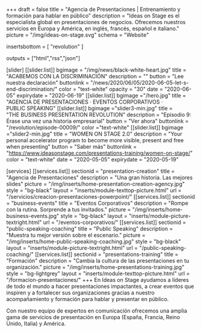 +++
draft 			= false
title 			= "Agencia de Presentaciones | Entrenamiento y formación para hablar en público"
description		= "Ideas on Stage es el especialista global en presentaciones de negocios. Ofrecemos nuestros servicios en Europa y América, en inglés, francés, español e italiano."
picture			= "/img/ideas-on-stage.svg"
schema			= "Website"

insertsbottom	= [ "revolution" ]

outputs			= ["html","rss","json"]

[slider]
	[[slider.list]]
		bgimage		= "/img/news/black-white-heart.jpg"
		title		= "ACABEMOS CON LA DISCRIMINACIÓN"
		description	= ""
		button		= "Lee nuestra declaración"
		buttonlink	= "/news/2020/06/05/2020-06-05-let-s-end-discrimination/"
		color		= "text-white"
		opacity		= "30"
		date		= "2020-06-05"
		expirydate	= "2020-06-19"
	[[slider.list]]
		bgimage ="/hero.jpg"
		title = "AGENCIA DE PRESENTACIONES · EVENTOS CORPORATIVOS · PUBLIC SPEAKING"
	[[slider.list]]
		bgimage ="slider3-min.jpg"
		title = "THE BUSINESS PRESENTATION REVOLUTION"
		description = "Episodio 9: Érase una vez una historia empresarial"
		button = "Ver ahora"
		buttonlink = "/revolution/episode-00009/"
		color ="text-white"	
	[[slider.list]]
		bgimage ="slider2-min.jpg"
		title = "WOMEN ON STAGE 2.0"
		description = "Your personal accelerator program to become more visible, present and free when presenting"
		button = "Saber más"
		buttonlink = "https://www.ideasonstage.com/presentations-training/women-on-stage/"
		color = "text-white"
		date		= "2020-05-05"
		expirydate	= "2020-05-19"

[services]
	[[services.list]]
		sectionid	= "presentation-creation"
		title		= "Agencia de Presentaciones"
		description	= "Una gran historia. Las mejores slides"
		picture		= "/img/inserts/home-presentation-creation-agency.jpg"
		style		= "bg-black"
		layout		= "inserts/module-texttop-picture.html"
		url			= "/servicios/creacion-presentaciones-powerpoint/"
	[[services.list]]
		sectionid	= "business-events"
		title		= "Eventos Corporativos"
		description	= "Rompe con la rutina. Sorprende a tus invitados."
		picture		= "/img/inserts/home-business-events.jpg"
		style		= "bg-black"
		layout		= "inserts/module-picture-textright.html"
		url			= "/eventos-corporativos/"
	[[services.list]]
		sectionid	= "public-speaking-coaching"
		title		= "Public Speaking"
		description	= "Muestra tu mejor versión sobre el escenario."
		picture		= "/img/inserts/home-public-speaking-coaching.jpg"
		style		= "bg-black"
		layout		= "inserts/module-picture-textright.html"
		url			= "/public-speaking-coaching/"
	[[services.list]]
		sectionid	= "presentations-training"
		title		= "Formación"
		description	= "Cambia la cultura de las presentaciones en tu organización."
		picture		= "/img/inserts/home-presentations-training.jpg"
		style		= "bg-lightgrey"
		layout		= "inserts/module-texttop-picture.html"
		url			= "/formacion-presentaciones/"
+++
En Ideas on Stage ayudamos a líderes de todo el mundo a hacer presentaciones impactantes, a crear eventos que inspiren y a fortalecer sus organizaciones gracias a nuestro acompañamiento y formación para hablar y presentar en público.

Con nuestro equipo de expertos en comunicación ofrecemos una amplia gama de servicios de presentación en Europa (España, Francia, Reino Unido, Italia) y América.